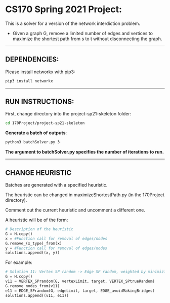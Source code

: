# CS170 Spring 2021 Project:
This is a solver for a version of the network interdiction problem.

- Given a graph G, remove a limited number of edges and vertices to maximize the shortest path from s to t without disconnecting the graph.
***

## DEPENDENCIES:

Please install networkx with pip3:
```bash
pip3 install networkx
```
***
## RUN INSTRUCTIONS:

First, change directory into the project-sp21-skeleton folder:
```bash
cd 170Project/project-sp21-skeleton
```

**Generate a batch of outputs**:
```bash
python3 batchSolver.py 3
```

**The argument to batchSolver.py specifies the number of iterations to run.**

***
## CHANGE HEURISTIC

Batches are generated with a specified heuristic.

The heuristic can be changed in maximizeShortestPath.py (in the 170Project directory).

Comment out the current heuristic and uncomment a different one.


A heuristic will be of the form:
```python
# Description of the heuristic
G = H.copy()
x = #Function call for removal of edges/nodes
G.remove_(x_type)_from(x)
y = #Function call for removal of edges/nodes
solutions.append((x, y))
```

For example:
```python
# Solution 11: Vertex SP random -> Edge SP random, weighted by minimizing the creation of bridges
G = H.copy()
v11 = VERTEX_SPrandom(G, vertexLimit, target, VERTEX_SPtrueRandom)
G.remove_nodes_from(v11)
e11 = EDGE_SPrandom(G, edgeLimit, target, EDGE_avoidMakingBridges)
solutions.append((v11, e11))
```
